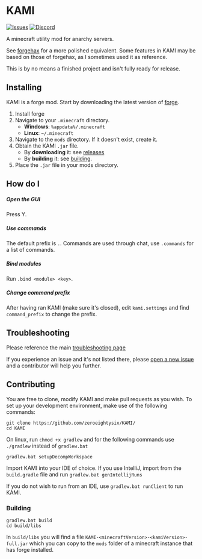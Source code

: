 # KAMI
[![Issues](https://img.shields.io/github/issues/zeroeightysix/kami.svg)](https://github.com/zeroeightysix/kami/issues)
[![Discord](https://img.shields.io/badge/chat-on%20discord-brightgreen.svg)](http://discord.gg/9hvwgeg)

A minecraft utility mod for anarchy servers.

See [forgehax](https://github.com/fr1kin/forgehax) for a more polished equivalent. Some features in KAMI may be based on those of forgehax, as I sometimes used it as reference.

This is by no means a finished project and isn't fully ready for release.

## Installing

KAMI is a forge mod. Start by downloading the latest version of [forge](https://files.minecraftforge.net/).
1. Install forge
2. Navigate to your `.minecraft` directory.
   * **Windows**: `%appdata%/.minecraft`
   * **Linux**: `~/.minecraft`
3. Navigate to the `mods` directory. If it doesn't exist, create it.
4. Obtain the KAMI `.jar` file.
   * By **downloading** it: see [releases](../../releases)
   * By **building** it: see [building](#building).
5. Place the `.jar` file in your mods directory.

## How do I

##### Open the GUI
Press Y.

##### Use commands
The default prefix is `.`. Commands are used through chat, use `.commands` for a list of commands.

##### Bind modules
Run `.bind <module> <key>`.

##### Change command prefix
After having ran KAMI (make sure it's closed), edit `kami.settings` and find `command_prefix` to change the prefix.

## Troubleshooting
Please reference the main [troubleshooting page](docs/TROUBLESHOOTING.md)

If you experience an issue and it's not listed there, please [open a new issue](../../issues/new) and a contributor will help you further.

## Contributing

You are free to clone, modify KAMI and make pull requests as you wish. To set up your development environment, make use of the following commands:

```
git clone https://github.com/zeroeightysix/KAMI/
cd KAMI
```

On linux, run `chmod +x gradlew` and for the following commands use `./gradlew` instead of `gradlew.bat`

```
gradlew.bat setupDecompWorkspace
```
Import KAMI into your IDE of choice. If you use IntelliJ, import from the `build.gradle` file and run `gradlew.bat genIntellijRuns`

If you do not wish to run from an IDE, use `gradlew.bat runClient` to run KAMI.

### Building

```
gradlew.bat build
cd build/libs
```
In `build/libs` you will find a file `KAMI-<minecraftVersion>-<kamiVersion>-full.jar` which you can copy to the `mods` folder of a minecraft instance that has forge installed.
